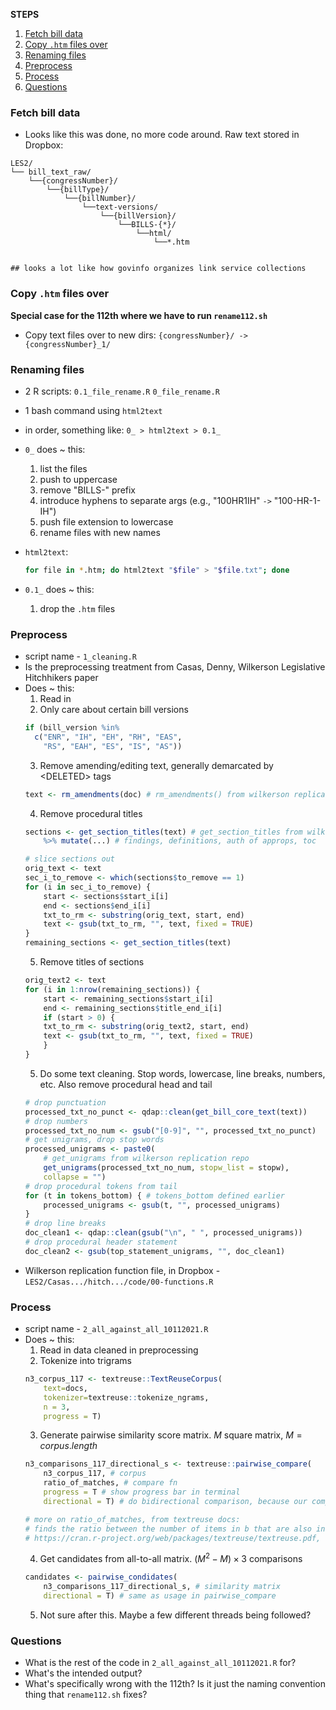 **STEPS**  
1. [Fetch bill data](#fetch-bill-data)
2. [Copy `.htm` files over](#copy-htm-files-over)
3. [Renaming files](#renaming-files)
4. [Preprocess](#preprocess)
5. [Process](#process)
6. [Questions](#questions)
### Fetch bill data
- Looks like this was done, no more code around. Raw text stored in Dropbox:
```
LES2/
└── bill_text_raw/ 
    └──{congressNumber}/ 
        └──{billType}/ 
            └──{billNumber}/ 
                └──text-versions/ 
                    └──{billVersion}/ 
                        └──BILLS-{*}/ 
                            └──html/
                                └──*.htm


## looks a lot like how govinfo organizes link service collections
```
### Copy `.htm` files over
**Special case for the 112th where we have to run `rename112.sh`**
- Copy text files over to new dirs: `{congressNumber}/ -> {congressNumber}_1/`

### Renaming files
- 2 R scripts: `0.1_file_rename.R` `0_file_rename.R` 
- 1 bash command using `html2text`
- in order, something like: `0_ > html2text > 0.1_`
- `0_` does ~ this:
    1. list the files
    2. push to uppercase
    3. remove "BILLS-" prefix
    4. introduce hyphens to separate args (e.g., "100HR1IH" `->` "100-HR-1-IH")
    5. push file extension to lowercase
    6. rename files with new names  
- `html2text`:  
    ```sh
    for file in *.htm; do html2text "$file" > "$file.txt"; done
    ```

- `0.1_` does ~ this:  
    1. drop the `.htm` files
### Preprocess
- script name - `1_cleaning.R`
- Is the preprocessing treatment from Casas, Denny, Wilkerson Legislative Hitchhikers paper
- Does ~ this:
    1. Read in
    2. Only care about certain bill versions
    ```R
    if (bill_version %in% 
      c("ENR", "IH", "EH", "RH", "EAS", 
        "RS", "EAH", "ES", "IS", "AS"))
    ```
    3. Remove amending/editing text, generally demarcated by \<DELETED> tags
    ```R
    text <- rm_amendments(doc) # rm_amendments() from wilkerson replication repo
    ```
    4. Remove procedural titles
    ```R
    sections <- get_section_titles(text) # get_section_titles from wilkerson replication repo
        %>% mutate(...) # findings, definitions, auth of approps, toc
    
    # slice sections out
    orig_text <- text
    sec_i_to_remove <- which(sections$to_remove == 1)
    for (i in sec_i_to_remove) {
        start <- sections$start_i[i]
        end <- sections$end_i[i]
        txt_to_rm <- substring(orig_text, start, end)
        text <- gsub(txt_to_rm, "", text, fixed = TRUE)
    }
    remaining_sections <- get_section_titles(text)
    ```
    5. Remove titles of sections
    ```R
    orig_text2 <- text
    for (i in 1:nrow(remaining_sections)) {
        start <- remaining_sections$start_i[i]
        end <- remaining_sections$title_end_i[i]
        if (start > 0) {
        txt_to_rm <- substring(orig_text2, start, end)
        text <- gsub(txt_to_rm, "", text, fixed = TRUE)
        }
    }
    ```
    5. Do some text cleaning. Stop words, lowercase, line breaks, numbers, etc. Also remove procedural head and tail
    ```R
    # drop punctuation
    processed_txt_no_punct <- qdap::clean(get_bill_core_text(text))
    # drop numbers
    processed_txt_no_num <- gsub("[0-9]", "", processed_txt_no_punct)
    # get unigrams, drop stop words
    processed_unigrams <- paste0(
        # get_unigrams from wilkerson replication repo
        get_unigrams(processed_txt_no_num, stopw_list = stopw), 
        collapse = "")
    # drop procedural tokens from tail
    for (t in tokens_bottom) { # tokens_bottom defined earlier
        processed_unigrams <- gsub(t, "", processed_unigrams)
    }
    # drop line breaks
    doc_clean1 <- qdap::clean(gsub("\n", " ", processed_unigrams))
    # drop procedural header statement
    doc_clean2 <- gsub(top_statement_unigrams, "", doc_clean1)
    ```
- Wilkerson replication function file, in Dropbox -  `LES2/Casas.../hitch.../code/00-functions.R`

### Process
- script name - `2_all_against_all_10112021.R`
- Does ~ this:
    1. Read in data cleaned in preprocessing
    2. Tokenize into trigrams
    ```R
    n3_corpus_117 <- textreuse::TextReuseCorpus(
        text=docs, 
        tokenizer=textreuse::tokenize_ngrams, 
        n = 3, 
        progress = T)
    ```
    3. Generate pairwise similarity score matrix. $M$ square matrix, $M = corpus.length$
    ```R
    n3_comparisons_117_directional_s <- textreuse::pairwise_compare(
        n3_corpus_117, # corpus
        ratio_of_matches, # compare fn 
        progress = T # show progress bar in terminal
        directional = T) # do bidirectional comparison, because our compare fn is not commutative (r_of_m(a,b) != r_of_m(b,a))

    # more on ratio_of_matches, from textreuse docs:
    # finds the ratio between the number of items in b that are also in a and the total number of items in b. Note that this similarity measure is directional: it measures how much b borrows from a, but says nothing about how much of a borrows from b.
    # https://cran.r-project.org/web/packages/textreuse/textreuse.pdf, 17.
    ```
    4. Get candidates from all-to-all matrix. $(M^2 - M)\times3$ comparisons
    ```R
    candidates <- pairwise_condidates(
        n3_comparisons_117_directional_s, # similarity matrix
        directional = T) # same as usage in pairwise_compare
    ```
    5. Not sure after this. Maybe a few different threads being followed?

### Questions
- What is the rest of the code in `2_all_against_all_10112021.R` for?  
- What's the intended output?
- What's specifically wrong with the 112th? Is it just the naming convention thing that `rename112.sh` fixes?